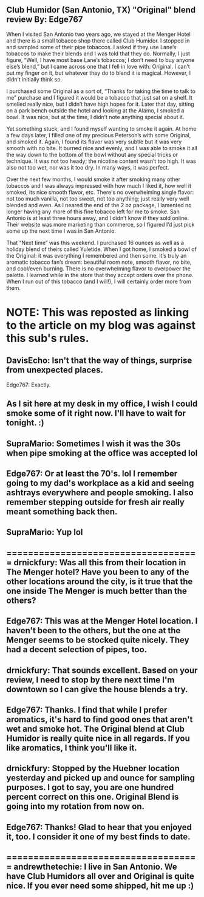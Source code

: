 Club Humidor (San Antonio, TX) "Original" blend review
By: Edge767
---
When I visited San Antonio two years ago, we stayed at the Menger Hotel and there is a small tobacco shop there called Club Humidor. I stopped in and sampled some of their pipe tobaccos. I asked if they use Lane’s tobaccos to make their blends and I was told that they do. Normally, I just figure, “Well, I have most base Lane’s tobaccos; I don’t need to buy anyone else’s blend,” but I came across one that I fell in love with: Original. I can’t put my finger on it, but whatever they do to blend it is magical. However, I didn’t initially think so.

I purchased some Original as a sort of, “Thanks for taking the time to talk to me” purchase and I figured it would be a tobacco that just sat on a shelf. It smelled really nice, but I didn’t have high hopes for it. Later that day, sitting on a park bench outside the hotel and looking at the Alamo, I smoked a bowl. It was nice, but at the time, I didn’t note anything special about it.

Yet something stuck, and I found myself wanting to smoke it again. At home a few days later, I filled one of my precious Peterson’s with some Original, and smoked it. Again, I found its flavor was very subtle but it was very smooth with no bite. It burned nice and evenly, and I was able to smoke it all the way down to the bottom of the bowl without any special tricks or technique. It was not too heady; the nicotine content wasn’t too high. It was also not too wet, nor was it too dry. In many ways, it was perfect.

Over the next few months, I would smoke it after smoking many other tobaccos and I was always impressed with how much I liked it, how well it smoked, its nice smooth flavor, etc. There's no overwhelming single flavor: not too much vanilla, not too sweet, not too anything; just really very well blended and even. As I neared the end of the 2 oz package, I lamented no longer having any more of this fine tobacco left for me to smoke. San Antonio is at least three hours away, and I didn’t know if they sold online. Their website was more marketing than commerce, so I figured I’d just pick some up the next time I was in San Antonio.

That “Next time” was this weekend. I purchased 16 ounces as well as a holiday blend of theirs called Yuletide. When I got home, I smoked a bowl of the Original: it was everything I remembered and then some. It’s truly an aromatic tobacco fan’s dream: beautiful room note, smooth flavor, no bite, and cool/even burning. There is no overwhelming flavor to overpower the palette. I learned while in the store that they accept orders over the phone. When I run out of this tobacco (and I will!), I will certainly order more from them.

NOTE: This was reposted as linking to the article on my blog was against this sub's rules.
====================================
DavisEcho: Isn't that the way of things, surprise from unexpected places. 
--
Edge767: Exactly.

As I sit here at my desk in my office, I wish I could smoke some of it right now. I'll have to wait for tonight. :)
--
SupraMario: Sometimes I wish it was the 30s when pipe smoking at the office was accepted lol
--
Edge767: Or at least the 70's. lol I remember going to my dad's workplace as a kid and seeing ashtrays everywhere and people smoking. I also remember stepping outside for fresh air really meant something back then.
--
SupraMario: Yup lol
--
====================================
drnickfury: Was all this from their location in The Menger hotel? Have you been to any of the other locations around the city, is it true that the one inside The Menger is much better than the others?
--
Edge767: This was at the Menger Hotel location. I haven't been to the others, but the one at the Menger seems to be stocked quite nicely. They had a decent selection of pipes, too.
--
drnickfury: That sounds excellent. Based on your review, I need to stop by there next time I'm downtown so I can give the house blends a try.
--
Edge767: Thanks. I find that while I prefer aromatics, it's hard to find good ones that aren't wet and smoke hot. The Original blend at Club Humidor is really quite nice in all regards. If you like aromatics, I think you'll like it.
--
drnickfury: Stopped by the Huebner location yesterday and picked up and ounce for sampling purposes. I got to say, you are one hundred percent correct on this one. Original Blend is going into my rotation from now on.
--
Edge767: Thanks! Glad to hear that you enjoyed it, too. I consider it one of my best finds to date.
--
====================================
andrewthetechie: I live in San Antonio. We have Club Humidors all over and Original is quite nice. If you ever need some shipped, hit me up :)
--
